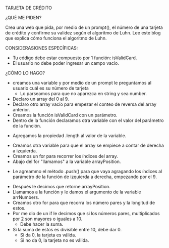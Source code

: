 TARJETA DE CRÉDITO

¿QUÉ ME PIDEN?

Crea una web que pida, por medio de un prompt(), el número de una tarjeta de crédito y confirme su validez según el algoritmo de Luhn. Lee este blog que explica cómo funciona el algoritmo de Luhn.

CONSIDERASIONES ESPECÍFICAS:

- Tu código debe estar compuesto por 1 función: isValidCard.
- El usuario no debe poder ingresar un campo vacío.

¿CÓMO LO HAGO?

- creamos una variable y por medio de un prompt le preguntamos al usuario cuál es su número de tarjeta
  * Lo parseamos para que no aparezca en string y sea number.
- Declaro un array del 0 al 9.
- Declaro otro array vacío para empezar el conteo de reversa del array anterior.
- Creamos la función isValidCard con un parámetro.
- Dentro de la función declaramos otra variable con el valor del parámetro de la función.
 * Agregamos la propiedad .length al valor de la variable.
- Creamos otra variable para que el array se empiece a contar de derecha a izquierda.
- Creamos un for para recorrer los índices del array.
- Abajo del for "llamamos" a la variable arrayPosition.
 * Le agreammo el método .push() para que vaya agragando los índices al parámetro de la función
   de izquierda a derecha, empezando por el 9.
- Después le decimos que retorne arrayPosition.
- Llamamos a la función y le damos el argumento de la variable arrNumbers.
- Creamos otro for para que recorra los número pares y la longitud de estos.
- Por me dio de un if le decimos que si los números pares, multiplicados por 2 son mayores o iguales a 10.
  * Debe hacer la suma.
- Si la suma de estos es divisible entre 10, debe dar 0.
  * Si da 0, la tarjeta es válida.
  * Si no da 0, la tarjeta no es válida.
